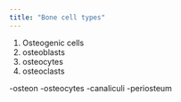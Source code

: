 ```yaml
---
title: "Bone cell types"
---
```

1) Osteogenic cells
2) osteoblasts
3) osteocytes
4) osteoclasts

-osteon
-osteocytes
-canaliculi
-periosteum

